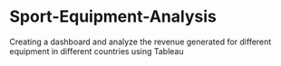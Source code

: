 # Sport-Equipment-Analysis
Creating a dashboard and analyze the revenue generated for different equipment in different countries using Tableau
